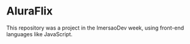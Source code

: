 # AluraFlix
This repository was a project in the ImersaoDev week, using front-end languages like JavaScript.
